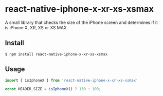 # react-native-iphone-x-xr-xs-xsmax
A small library that checks the size of the iPhone screen and determines if it is iPhone X, XR, XS or XS MAX

## Install

```
$ npm install react-native-iphone-x-xr-xs-xsmax
```

## Usage

```js
import { isIphoneX } from 'react-native-iphone-x-xr-xs-xsmax'

const HEADER_SIZE = isIphoneX() ? 130 : 100;
```
